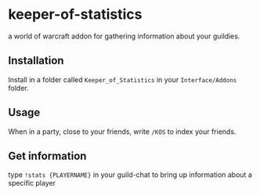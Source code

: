 # keeper-of-statistics
a world of warcraft addon for gathering information about your guildies.

## Installation
Install in a folder called `Keeper_of_Statistics` in your `Interface/Addons` folder.

## Usage
When in a party, close to your friends, write `/KOS` to index your friends.

## Get information
type `!stats {PLAYERNAME}` in your guild-chat to bring up information about a specific player
